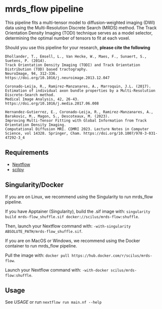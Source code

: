 # mrds_flow pipeline

This pipeline fits a multi-tensor model to diffusion-weighted imaging (DWI) data using the Multi-Resolution Discrete Search (MRDS) method. The Track Orientation Density Imaging (TODI) technique serves as a model selector, determining the optimal number of tensors to fit at each voxel.

Should you use this pipeline for your research, **please cite the following**

```
Dhollander, T., Emsell, L., Van Hecke, W., Maes, F., Sunaert, S., Suetens, P. (2014).
Track Orientation Density Imaging (TODI) and Track Orientation Distribution (TOD) based tractography.
NeuroImage, 94, 312-336. https://doi.org/10.1016/j.neuroimage.2013.12.047

Coronado-Leija, R., Ramirez-Manzanares, A., Marroquin, J.L. (2017).
Estimation of individual axon bundle properties by a Multi-Resolution Discrete-Search method.
Medical Image Analysis, 42, 26-43. https://doi.org/10.1016/j.media.2017.06.008

Hernandez-Gutierrez, E., Coronado-Leija, R., Ramirez-Manzanares, A., Barakovic, M., Magon, S., Descoteaux, M. (2023).
Improving Multi-Tensor Fitting with Global Information from Track Orientation Density Imaging.
Computational Diffusion MRI. CDMRI 2023. Lecture Notes in Computer Science, vol 14328. Springer, Cham. https://doi.org/10.1007/978-3-031-47292-3_4
```

Requirements
------------

- [Nextflow](https://www.nextflow.io)
- [scilpy](https://github.com/scilus/scilpy)

Singularity/Docker
-----------

If you are on Linux, we recommend using the Singularity to run mrds_flow pipeline.

If you have Apptainer (Singularity), build the .sif image with:
`singularity build mrds-flow_shuffle.sif docker://scilus/mrds-flow:shuffle`.

Then, launch your Nextflow command with:
`-with-singularity ABSOLUTE_PATH/mrds-flow_shuffle.sif`.

If you are on MacOS or Windows, we recommend using the Docker container to run mrds_flow pipeline.

Pull the image with:
`docker pull https://hub.docker.com/r/scilus/mrds-flow`.

Launch your Nextflow command with:
`-with-docker scilus/mrds-flow:shuffle`.

Usage
-----

See *USAGE* or run `nextflow run main.nf --help`